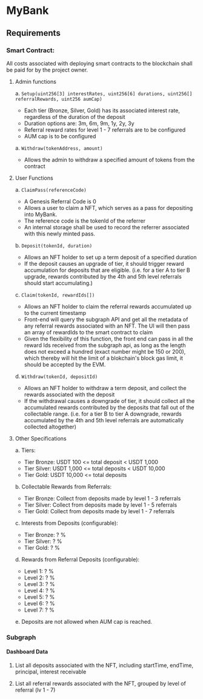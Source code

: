 # MyBank

## Requirements

### Smart Contract:

All costs associated with deploying smart contracts to the blockchain shall be paid for by the project owner.

1. Admin functions

    a. ```Setup(uint256[3] interestRates, uint256[6] durations, uint256[] referralRewards, uint256 aumCap)```
    - Each tier (Bronze, Silver, Gold) has its associated interest rate, regardless of the duration of the deposit
    - Duration options are: 3m, 6m, 9m, 1y, 2y, 3y
    - Referral reward rates for level 1 - 7 referrals are to be configured
    - AUM cap is to be configured

    a. ```Withdraw(tokenAddress, amount)```
    - Allows the admin to withdraw a specified amount of tokens from the contract


2. User Functions 

    a. ```ClaimPass(referenceCode)``` 

    - A Genesis Referral Code is 0
    - Allows a user to claim a NFT, which serves as a pass for depositing into MyBank. 
    - The reference code is the tokenId of the referrer
    - An internal storage shall be used to record the referrer associated with this newly minted pass.

    b. ```Deposit(tokenId, duration)```

    - Allows an NFT holder to set up a term deposit of a specified duration
    - If the deposit causes an upgrade of tier, it should trigger reward accumulation for deposits that are eligible. (i.e. for a tier A to tier B upgrade, rewards contributed by the 4th and 5th level referrals should start accumulating.)

    c. ```Claim(tokenId, rewardIds[])```
    - Allows an NFT holder to claim the referral rewards accumulated up to the current timestamp
    - Front-end will query the subgraph API and get all the metadata of any referral rewards associated with an NFT. The UI will then pass an array of rewardIds to the smart contract to claim 
    - Given the flexibility of this function, the front end can pass in all the reward Ids received from the subgraph api, as long as the length does not exceed a hundred (exact number might be 150 or 200), which thereby will hit the limit of a blokchain's block gas limit, it should be accepted by the EVM.


    d. ```Withdraw(tokenId, depositId)```
    - Allows an NFT holder to withdraw a term deposit, and collect the rewards associated with the deposit
    - If the withdrawal causes a downgrade of tier, it should collect all the accumulated rewards contributed by the deposits that fall out of the collectable range. (i.e. for a tier B to tier A downgrade, rewards accumulated by the 4th and 5th level referrals are automatically collected altogether)

3. Other Specifications

    a. Tiers:
    *  Tier Bronze: USDT 100 <= total deposit < USDT 1,000
    *  Tier Silver: USDT 1,000 <= total deposits < USDT 10,000
    *  Tier Gold: USDT 10,000 <= total deposits

    b. Collectable Rewards from Referrals:
    *  Tier Bronze: Collect from deposits made by level 1 - 3 referrals
    *  Tier Silver: Collect from deposits made by level 1 - 5 referrals
    *  Tier Gold: Collect from deposits made by level 1 - 7 referrals
 
    c. Interests from Deposits (configurable):
    *  Tier Bronze: ? % 
    *  Tier Silver: ? % 
    *  Tier Gold: ? % 
 
    d. Rewards from Referral Deposits (configurable):
    *  Level 1: ? %
    *  Level 2: ? %
    *  Level 3: ? %
    *  Level 4: ? %
    *  Level 5: ? %
    *  Level 6: ? %
    *  Level 7: ? %
    
    e. Deposits are not allowed when AUM cap is reached.


### Subgraph

#### Dashboard Data

1. List all deposits associated with the NFT, including startTime, endTime, principal, interest receivable

2. List all referral rewards associated with the NFT, grouped by level of referral (lv 1 - 7)



